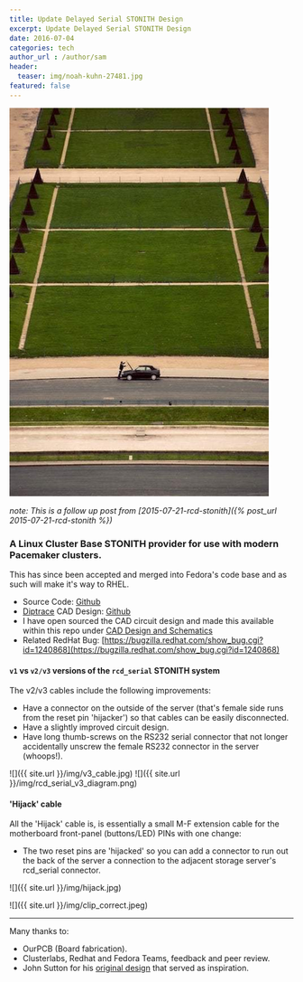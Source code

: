 ```yaml
---
title: Update Delayed Serial STONITH Design
excerpt: Update Delayed Serial STONITH Design
date: 2016-07-04
categories: tech
author_url : /author/sam
header:
  teaser: img/noah-kuhn-27481.jpg
featured: false
---
```


![](/img/noah-kuhn-27481.jpg)

_note: This is a follow up post from [2015-07-21-rcd-stonith]({% post_url 2015-07-21-rcd-stonith %})_

### A Linux Cluster Base STONITH provider for use with modern Pacemaker clusters.

This has since been accepted and merged into Fedora's code base and as such will make it's way to RHEL.

- Source Code: [Github](https://github.com/sammcj/fence_rcd_serial)
- [Diptrace](https://diptrace.com/download/download-diptrace/) CAD Design: [Github](https://github.com/sammcj/fence_rcd_serial/tree/master/CAD/STONTH_CAD_DESIGN_V3)
- I have open sourced the CAD circuit design and made this available within this repo under
[CAD Design and Schematics](CAD/STONTH_CAD_DESIGN_V3)
- Related RedHat Bug: [https://bugzilla.redhat.com/show_bug.cgi?id=1240868](https://bugzilla.redhat.com/show_bug.cgi?id=1240868)

#### `v1` vs `v2/v3` versions of the `rcd_serial` STONITH system

The v2/v3 cables include the following improvements:

- Have a connector on the outside of the server (that's female side runs from the reset pin 'hijacker') so that cables can be easily disconnected.
- Have a slightly improved circuit design.
- Have long thumb-screws on the RS232 serial connector that not longer accidentally unscrew the female RS232 connector in the server (whoops!).


![]({{ site.url }}/img/v3_cable.jpg)
![]({{ site.url }}/img/rcd_serial_v3_diagram.png)

#### 'Hijack' cable

All the 'Hijack' cable is, is essentially a small M-F extension cable for the motherboard front-panel (buttons/LED) PINs with one change:

- The two reset pins are 'hijacked' so you can add a connector to run out the back of the server a connection to the adjacent storage server's rcd_serial connector.

![]({{ site.url }}/img/hijack.jpg)

![]({{ site.url }}/img/clip_correct.jpeg)

---

Many thanks to:

- OurPCB (Board fabrication).
- Clusterlabs, Redhat and Fedora Teams, feedback and peer review.
- John Sutton for his [original design](http://www.init.hr/dev/cluster/glue/lib/plugins/stonith/rcd_serial.c) that served as inspiration.
